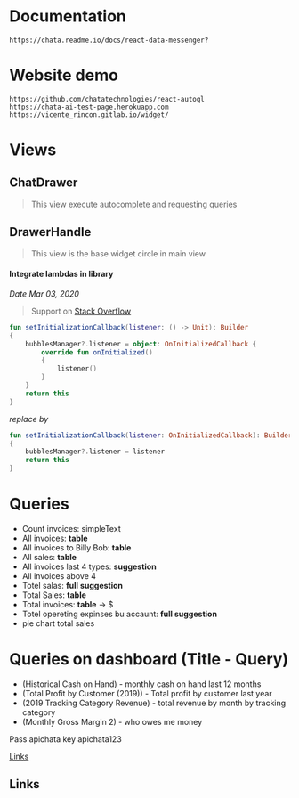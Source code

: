 # Documentation
    https://chata.readme.io/docs/react-data-messenger?

# Website demo
    https://github.com/chatatechnologies/react-autoql
    https://chata-ai-test-page.herokuapp.com
    https://vicente_rincon.gitlab.io/widget/

# Views

## ChatDrawer
> This view execute autocomplete and requesting queries

## DrawerHandle
> This view is the base widget circle in main view

#### Integrate lambdas in library

_Date Mar 03, 2020_
> Support on [Stack Overflow](https://stackoverflow.com/a/57821039)
```kotlin
fun setInitializationCallback(listener: () -> Unit): Builder
{
    bubblesManager?.listener = object: OnInitializedCallback {
        override fun onInitialized()
        {
            listener()
        }
    }
    return this
}
```

_replace by_
```kotlin
fun setInitializationCallback(listener: OnInitializedCallback): Builder
{
    bubblesManager?.listener = listener
    return this
}
```

# Queries
- Count invoices: simpleText
- All invoices: <b>table</b>
- All invoices to Billy Bob: <b>table</b>
- All sales: <b>table</b>
- All invoices last 4 types: <b>suggestion</b>
- All invoices above 4
- Totel salas: <b>full suggestion</b>
- Total Sales: <b>table</b>
- Total invoices: <b>table</b> -> $
- Totel opereting expinses bu accaunt: <b>full suggestion</b>
- pie chart total sales

# Queries on dashboard (Title - Query)
- (Historical Cash on Hand) - monthly cash on hand last 12 months
- (Total Profit by Customer (2019)) - Total profit by customer last year
- (2019 Tracking Category Revenue) - total revenue by month by tracking category
- (Monthly Gross Margin 2) - who owes me money

Pass apichata
key apichata123


[Links](#links)
## Links